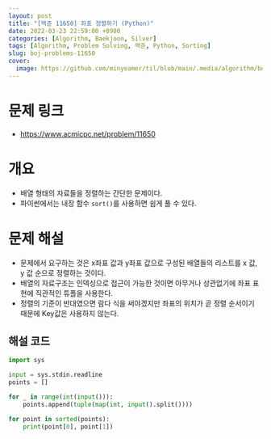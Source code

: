 ```yaml
---
layout: post
title: "[백준 11650] 좌표 정렬하기 (Python)"
date: 2022-03-23 22:59:00 +0900
categories: [Algorithm, Baekjoon, Silver]
tags: [Algorithm, Problem Solving, 백준, Python, Sorting]
slug: boj-problems-11650
cover:
  image: https://github.com/minyeamer/til/blob/main/.media/algorithm/boj-logo.png?raw=true
---
```


# 문제 링크
- https://www.acmicpc.net/problem/11650

# 개요
- 배열 형태의 자료들을 정렬하는 간단한 문제이다.
- 파이썬에서는 내장 함수 `sort()`를 사용하면 쉽게 풀 수 있다.

# 문제 해설
- 문제에서 요구하는 것은 x좌표 값과 y좌표 값으로 구성된 배열들의 리스트를 x 값, y 값 순으로 정렬하는 것이다.
- 배열의 자료구조는 인덱싱으로 접근이 가능한 것이면 아무거나 상관없기에 좌표 표현에 직관적인 튜플을 사용한다.
- 정렬의 기준이 반대였으면 람다 식을 써야겠지만 좌표의 위치가 곧 정렬 순서이기 때문에 Key값은 사용하지 않는다.

## 해설 코드

```python
import sys

input = sys.stdin.readline
points = []

for _ in range(int(input())):
    points.append(tuple(map(int, input().split())))

for point in sorted(points):
    print(point[0], point[1])
```